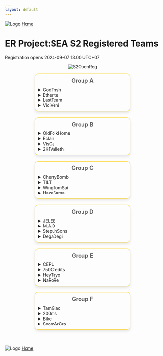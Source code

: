 ```yaml
---
layout: default
---
```


![Logo](https://kanziebub.github.io/ProjectSEA/assets/images/bullet_rev.png)
[Home](https://kanziebub.github.io/ProjectSEA/)

# **ER Project:SEA S2 Registered Teams**
Registration opens 2024-09-07 13.00 UTC+07

<p align="center">
  <img 
    src="https://kanziebub.github.io/ProjectSEA/assets/images/S2_chip.gif" 
    alt="S2OpenReg" 
    style="max-height: 350px;">
</p>

<style>

.out-box {
    display: flex;
    flex-direction: column;
    align-items: center;
    width: 100%;
    max-width: 1000px;
    /* margin: 0px auto; */
    /* padding: 20px; */
}

.group-section {
    display: flex;
    flex-wrap: wrap;
    justify-content: center;
    width: 100%;
    min-width: 600px;
}

.group-section .group-table {
    width: 48%;
    margin-bottom: 20px;
    border-radius: 10px;
    padding: 10px;
    box-shadow: 0 5px 10px rgba(0, 0, 0, 0.1);
    border: 1px solid #ffcc00; 
}

.group-section table {
    width: 100%;
    border-collapse: collapse;
    color: #666666; /* Dark grey text in tables */
}

.group-section th, .group-section td {
    text-align: left;
    padding: 8px;
    border-bottom: 1px solid #666666; /* Border between rows */
}

.group-section th {
    background-color: #666666; /* Dark grey header */
    color: #f0f0f0; /* Light grey text in header */
    font-size: 1.1em;
}

.group-section td {
    background-color: #f0f0f0; /* Light grey cells */
    color: #666666; /* Dark grey text in cells */
}

.group-section .group-title {
    text-align: center;
    font-size: 1.3em;
    font-weight: bold;
    margin-bottom: 10px;
    color: #666666; /* Dark grey group title */
}

</style>

<div class="out-box">
<div class="group-section">

<!-- Group A -->
<div class="group-table">
    <div class="group-title">Group A</div>
    <details>
      <summary>GodTnsh</summary>
      <ul>
        <li>Alek</li>
        <li>Gyoo</li>
        <li>Tnsh</li>
      </ul>
    </details>
    <details>
      <summary>Etherite</summary>
      <ul>
        <li>Kel2ykeion</li>
        <li>ThreeRain</li>
        <li>160999</li>
        <li>Taylored</li>
      </ul>
    </details>
    <details>
      <summary>LastTeam</summary>
      <ul>
        <li>Extera</li>
        <li>Gallileo</li>
        <li>Renal</li>
      </ul>
    </details>
    <details>
      <summary>ViciVeni</summary>
      <ul>
        <li>Gomibin</li>
        <li>Ybardossa</li>
        <li>Iz1Senpai</li>
        <li>Nairos</li>
      </ul>
    </details>
</div>

<!-- Group B -->
<div class="group-table">
    <div class="group-title">Group B</div>
    <details>
      <summary>OldFolkHome</summary>
      <ul>
        <li>Luerye</li>
        <li>Rion34</li>
        <li>OldCW</li>
        <li>PlapPlpGtMarried</li>
      </ul>
    </details>
    <details>
      <summary>Eclair</summary>
      <ul>
        <li>Caffeine811</li>
        <li>SoraNoGeki</li>
        <li>NaFi</li>
      </ul>
    </details>
    <details>
      <summary>VisCa</summary>
      <ul>
        <li>StellaAurelius</li>
        <li>Luminym</li>
        <li>Fee</li>
        <li>VisCa243</li>
      </ul>
    </details>
    <details>
      <summary>2K1Valleth</summary>
      <ul>
        <li>SakiMatsumi</li>
        <li>Valleth</li>
        <li>Lyfin</li>
      </ul>
    </details>
</div>


<!-- Group C -->
<div class="group-table">
    <div class="group-title">Group C</div>
    <details>
      <summary>CherryBomb</summary>
      <ul>
        <li>Miraibelle</li>
        <li>Befreedom</li>
        <li>sLLLime</li>
        <li>Kazeroth</li>
      </ul>
    </details>
    <details>
      <summary>TILT</summary>
      <ul>
        <li>dice21</li>
        <li>LycheeLemon</li>
        <li>LucisC</li>
      </ul>
    </details>
    <details>
      <summary>WingTomSai</summary>
      <ul>
        <li>Heroic</li>
        <li>Nackbkk</li>
        <li>Stram11</li>
      </ul>
    </details>
    <details>
      <summary>HazeSama</summary>
      <ul>
        <li>PekoMarisa</li>
        <li>绯莎</li>
        <li>RainbowFudge</li>
        <li>jasonjoe123</li>
      </ul>
    </details>
</div>

<!-- Group D -->
<div class="group-table">
    <div class="group-title">Group D</div>
    <details>
      <summary>JELEE</summary>
      <ul>
        <li>Sachiko</li>
        <li>감자카레</li>
        <li>Lolzilla</li>
        <li>Kenpid</li>
      </ul>
    </details>
    <details>
      <summary>M.A.D</summary>
      <ul>
        <li>Zewnay</li>
        <li>AltamaTheFirst</li>
        <li>PurpleHeartNep</li>
      </ul>
    </details>
    <details>
      <summary>StepuhSons</summary>
      <ul>
        <li>Ellinium</li>
        <li>Saiikyouu</li>
        <li>Oshunicus</li>
        <li>Helvesta</li>
      </ul>
    </details>
    <details>
      <summary>DegaDegi</summary>
      <ul>
        <li>CEPUーJandaHnter</li>
        <li>Rivulose</li>
        <li>Azurieru</li>
      </ul>
    </details>
</div>

<!-- Group E -->
<div class="group-table">
    <div class="group-title">Group E</div>
    <details>
      <summary>CEPU</summary>
      <ul>
        <li>Peposadge</li>
        <li>CEPUーValsh</li>
        <li>CEPUーLuminears</li>
      </ul>
    </details>
    <details>
      <summary>750Credits</summary>
      <ul>
        <li>ElainaYukino</li>
        <li>HeartofVietnam</li>
        <li>21M一RFT94</li>
        <li>Adrelia</li>
      </ul>
    </details>
    <details>
      <summary>HeyTayo</summary>
      <ul>
        <li>Onryou</li>
        <li>ZxLaim</li>
        <li>Yazoo</li>
      </ul>
    </details>
    <details>
      <summary>NaRoRe</summary>
      <ul>
        <li>HyzeHox</li>
        <li>Rooper13</li>
        <li>RedTheWolf</li>
      </ul>
    </details>
</div>

<!-- Group F -->
<div class="group-table">
    <div class="group-title">Group F</div>
    <details>
      <summary>TamGiac</summary>
      <ul>
        <li>TamGiac</li>
        <li>JohannsJuice</li>
        <li>RozziSimp</li>
      </ul>
    </details>
    <details>
      <summary>200ms</summary>
      <ul>
        <li>Reniki</li>
        <li>DanielDarkSistem</li>
        <li>Sussela</li>
        <li>Muwhaha</li>
      </ul>
    </details>
    <details>
      <summary>Bike</summary>
      <ul>
        <li>ShigureUi</li>
        <li>Haii</li>
        <li>Chinmi</li>
        <li>Fiana</li>
      </ul>
    </details>
    <details>
      <summary>ScamArCra</summary>
      <ul>
        <li>ArCraMiCia</li>
        <li>DoubleEye</li>
        <li>SUNKANoWBX</li>
        <li>MuRyoKuSho</li>
      </ul>
    </details>
</div>

</div>
</div>
<br>

![Logo](https://kanziebub.github.io/ProjectSEA/assets/images/bullet_rev.png)
[Home](https://kanziebub.github.io/ProjectSEA/)
